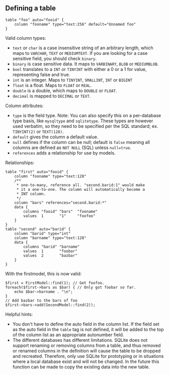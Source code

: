 




## Defining a table


    table "foo" auto="fooid" {
        column "fooname" type="text:256" default="Unnamed foo"
    }

Valid column types:

 * `text` or `char` is a case insensitive string of an arbitrary length, which maps to `VARCHAR`, `TEXT` or `MEDIUMTEXT`. If you are looking
    for a case sensitive field, you should check `binary`.
 * `binary` is case sensitive data. It maps to `VARBINARY`, `BLOB` or `MEDIUMBLOB`.
 * `bool` translates to a `INT` or `TINYINT` with either a 0 or a 1 for value,
    representing false and true.
 * `int` is an integer. Maps to `TINYINT`, `SMALLINT`, `INT` or `BIGINT`
 * `float` is a float. Maps to `FLOAT` or `REAL`.
 * `double` is a double, which maps to `DOUBLE` or `FLOAT`.
 * `decimal` is mapped to `DECIMAL` or `TEXT`.

Column attributes:

 * `type` is the field type. Note: You can also specify this on a per-database
    type basis, like `mysqltype` and `sqlitetype`. These types are however used
    verbatim, so they need to be specified per the SQL standard; ex. `TINYINT(2)`
    or `TEXT(128)`.
 * `default` gives the column a default value.
 * `null` defines if the column can be null; default is `false` meaning all
    columns are defined as `NOT NULL` (SQL) unless `null=true`.
 * `references` adds a relationship for use by models.

Relationships:

    table "first" auto="fooid" {
        column "fooname" type="text:128"
        /**
         * one-to-many, reference all. "second.barid:1" would make
         * it a one-to-one. The column will automatically become a
         * INT column.
         */
        column "bars" references="second.barid:*"
        data {
            columns "fooid" "bars"  "fooname"
            values  1       "1"     "foofoo"
        }
    }
    table "second" auto="barid" {
        column "barid" type="int"
        column "barname" type="text:128"
        data {
            columns "barid" "barname"
            values  1       "foobar"
            values  2       "bazbar"
        }
    }

With the firstmodel, this is now valid:

    $first = FirstModel::find(1); // Get foofoo.
    foreach($first->bars as $bar) { // Only got foobar so far.
        echo $bar->barname . "\n";
    }
    // Add bazbar to the bars of foo
    $first->bars->add(SecondModel::find(2));

Helpful hints:

 * You don't have to define the auto field in the column list. If the field
    set as the auto field in the `table` tag is not defined, it will be added
    to the top of the column list as an appropriate autonumber field.
 * The different databases has different limitations. SQLite does not support
    renaming or removing columns from a table, and thus removed or renamed
    columns in the definition will cause the table to be dropped and recreated.
    Therefore, only use SQLite for prototyping or in situations where a local
    database exist and will not be changed. In the future this function can
    be made to copy the existing data into the new table.
